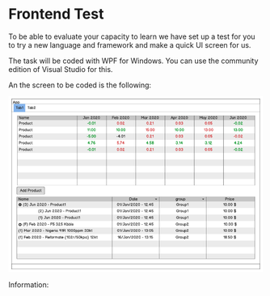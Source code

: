 # Frontend Test

To be able to evaluate your capacity to learn we have set up a test for you to 
try a new language and framework and make a quick UI screen for us.

The task will be coded with WPF for Windows. You can use the community edition 
of Visual Studio for this.

An the screen to be coded is the following:

![alt text](mockup.png "Mockup")

Information:

